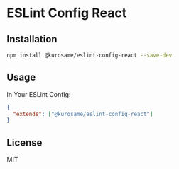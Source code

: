 # ESLint Config React

## Installation

```sh
npm install @kurosame/eslint-config-react --save-dev
```

## Usage

In Your ESLint Config:

```json
{
  "extends": ["@kurosame/eslint-config-react"]
}
```

## License

MIT
